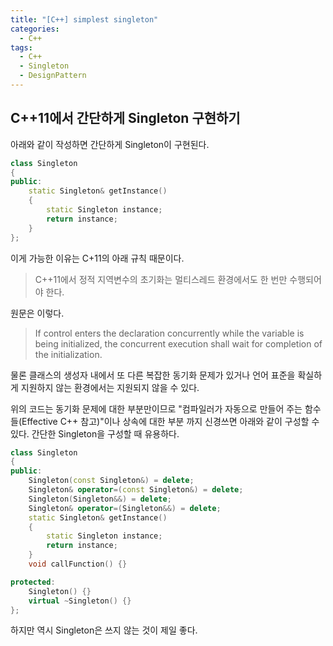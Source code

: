 ```yaml
---
title: "[C++] simplest singleton"
categories:
  - C++
tags:
  - C++
  - Singleton
  - DesignPattern
---
```


## C++11에서 간단하게 Singleton 구현하기
아래와 같이 작성하면 간단하게 Singleton이 구현된다.
```cpp
class Singleton
{
public:
    static Singleton& getInstance()
    {
        static Singleton instance;
        return instance;
    }
};
```
이게 가능한 이유는 C+11의 아래 규칙 때문이다.
> C++11에서 정적 지역변수의 초기화는 멀티스레드 환경에서도 한 번만 수행되어야 한다.

원문은 이렇다.
> If control enters the declaration concurrently while the variable is being initialized, the concurrent execution shall wait for completion of the initialization.

물론 클래스의 생성자 내에서 또 다른 복잡한 동기화 문제가 있거나 언어 표준을 확실하게 지원하지 않는 환경에서는 지원되지 않을 수 있다.

위의 코드는 동기화 문제에 대한 부분만이므로 "컴파일러가 자동으로 만들어 주는 함수들(Effective C++ 참고)"이나 상속에 대한 부분 까지 신경쓰면 아래와 같이 구성할 수 있다.
간단한 Singleton을 구성할 때 유용하다.
```cpp
class Singleton
{
public:
    Singleton(const Singleton&) = delete;
    Singleton& operator=(const Singleton&) = delete;
    Singleton(Singleton&&) = delete;
    Singleton& operator=(Singleton&&) = delete;
    static Singleton& getInstance()
    {
        static Singleton instance;
        return instance;
    }
    void callFunction() {}

protected:
    Singleton() {}
    virtual ~Singleton() {}
};
```

하지만 역시 Singleton은 쓰지 않는 것이 제일 좋다.
